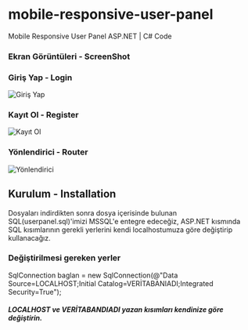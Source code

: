 # mobile-responsive-user-panel
Mobile Responsive User Panel ASP.NET | C# Code


### Ekran Görüntüleri - ScreenShot

### Giriş Yap - Login
![Giriş Yap](https://i.imgur.com/kFbTa1c.jpg)

### Kayıt Ol - Register
![Kayıt Ol](https://i.imgur.com/UkBRLN0.jpg)

### Yönlendirici - Router
![Yönlendirici](https://i.imgur.com/chMXmvv.jpg)

## Kurulum - Installation
Dosyaları indirdikten sonra dosya içerisinde bulunan SQL(userpanel.sql)'imizi MSSQL'e entegre edeceğiz, ASP.NET kısmında SQL kısımlarının gerekli yerlerini kendi localhostumuza göre değiştirip kullanacağız.
### Değiştirilmesi gereken yerler
SqlConnection baglan = new SqlConnection(@"Data Source=LOCALHOST;Initial Catalog=VERİTABANIADI;Integrated Security=True");
##### LOCALHOST ve VERİTABANDIADI yazan kısımları kendinize göre değiştirin.

